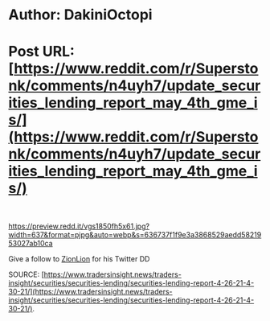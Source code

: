 # Author: DakiniOctopi
# Post URL: [https://www.reddit.com/r/Superstonk/comments/n4uyh7/update_securities_lending_report_may_4th_gme_is/](https://www.reddit.com/r/Superstonk/comments/n4uyh7/update_securities_lending_report_may_4th_gme_is/)


&#x200B;

https://preview.redd.it/vgs1850fh5x61.jpg?width=637&format=pjpg&auto=webp&s=636737f1f9e3a3868529aedd5821953027ab10ca

Give a follow to [ZionLion](https://twitter.com/ZIONLIO29288757) for his Twitter DD

SOURCE: [https://www.tradersinsight.news/traders-insight/securities/securities-lending/securities-lending-report-4-26-21-4-30-21/](https://www.tradersinsight.news/traders-insight/securities/securities-lending/securities-lending-report-4-26-21-4-30-21/).